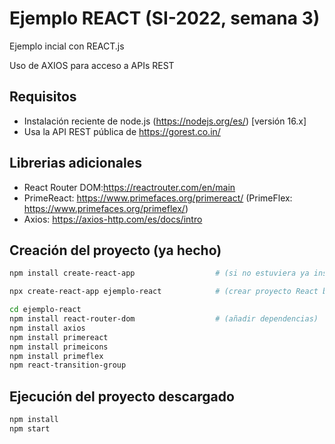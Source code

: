 

# Ejemplo REACT  (SI-2022, semana 3)

Ejemplo incial con REACT.js

Uso de AXIOS para acceso a APIs REST


## Requisitos

* Instalación reciente de node.js (https://nodejs.org/es/) [versión 16.x]
* Usa la API REST pública de https://gorest.co.in/

## Librerias adicionales

- React Router DOM:https://reactrouter.com/en/main
- PrimeReact: https://www.primefaces.org/primereact/  (PrimeFlex: https://www.primefaces.org/primeflex/)
- Axios: https://axios-http.com/es/docs/intro


## Creación del proyecto (ya hecho)

```sh
npm install create-react-app                  # (si no estuviera ya instalado)

npx create-react-app ejemplo-react            # (crear proyecto React base)

cd ejemplo-react
npm install react-router-dom                  # (añadir dependencias)
npm install axios
npm install primereact
npm install primeicons
npm install primeflex
npm react-transition-group
```


## Ejecución del proyecto descargado

```sh
npm install
npm start
```
